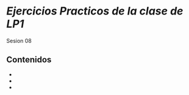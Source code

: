 # *Ejercicios Practicos de la clase de LP1*
Sesion 08
## Contenidos
- [](Hija.java)
- [](Padre.java)
- [](AppPadreHija.java)
